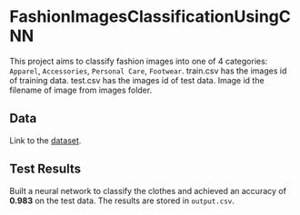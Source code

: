 # FashionImagesClassificationUsingCNN
This project aims to classify fashion images into one of 4 categories: `Apparel`, `Accessories`, `Personal Care`, `Footwear`.
train.csv has the images id of training data.
test.csv has the images id of test data.
Image id the filename of image from images folder.

## Data

Link to the [dataset](https://www.kaggle.com/competitions/fiu-cap5610-spring22/data).

## Test Results
Built a neural network to classify the clothes and achieved an accuracy of **0.983** on the test data.
The results are stored in `output.csv`.
